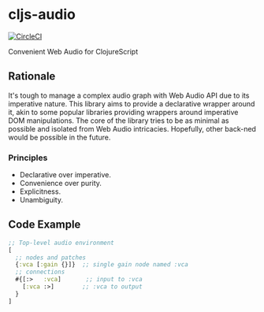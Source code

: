 # cljs-audio
[![CircleCI](https://circleci.com/gh/Nek/cljs-audio/tree/master.svg?style=svg)](https://circleci.com/gh/Nek/cljs-audio/tree/master)

Convenient Web Audio for ClojureScript 
## Rationale
It's tough to manage a complex audio graph with Web Audio API due to its imperative nature.
This library aims to provide a declarative wrapper around it, akin to some popular libraries providing wrappers around imperative DOM manipulations.
The core of the library tries to be as minimal as possible and isolated from Web Audio intricacies. Hopefully, other back-ned would be possible in the future.

### Principles

- Declarative over imperative.
- Convenience over purity.
- Explicitness.
- Unambiguity. 



## Code Example
```clojure
;; Top-level audio environment
[
  ;; nodes and patches
  {:vca [:gain {}]}  ;; single gain node named :vca
  ;; connections
  #{[:>   :vca]       ;; input to :vca
    [:vca :>]        ;; :vca to output
  }
]
```
